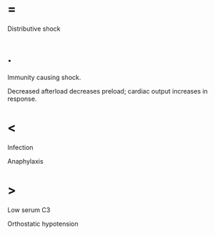 # =

Distributive shock

# .

Immunity causing shock.

Decreased afterload decreases preload; cardiac output increases in response.

# <

Infection

Anaphylaxis

# >

Low serum C3

Orthostatic hypotension
